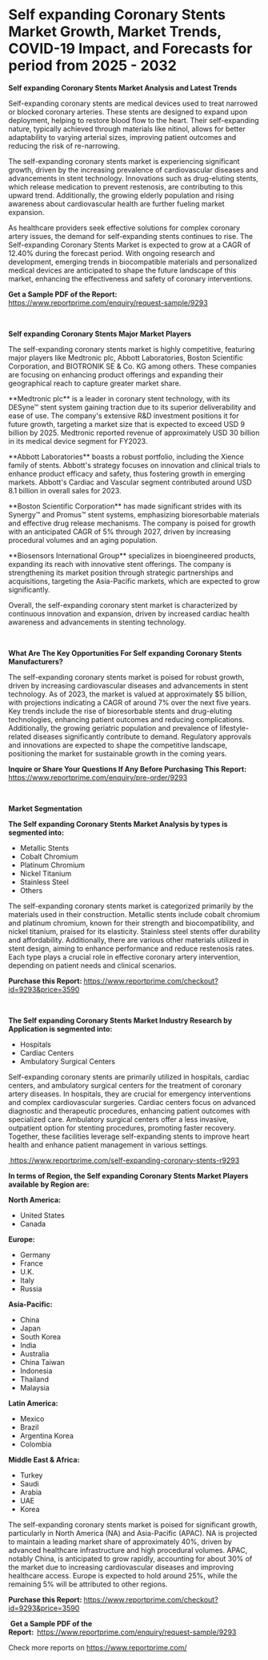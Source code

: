 <p><h1>Self expanding Coronary Stents Market Growth, Market Trends, COVID-19 Impact, and Forecasts for period from 2025 - 2032</h1></p><p><strong>Self expanding Coronary Stents Market Analysis and Latest Trends</strong></p>
<p><p>Self-expanding coronary stents are medical devices used to treat narrowed or blocked coronary arteries. These stents are designed to expand upon deployment, helping to restore blood flow to the heart. Their self-expanding nature, typically achieved through materials like nitinol, allows for better adaptability to varying arterial sizes, improving patient outcomes and reducing the risk of re-narrowing.</p><p>The self-expanding coronary stents market is experiencing significant growth, driven by the increasing prevalence of cardiovascular diseases and advancements in stent technology. Innovations such as drug-eluting stents, which release medication to prevent restenosis, are contributing to this upward trend. Additionally, the growing elderly population and rising awareness about cardiovascular health are further fueling market expansion.</p><p>As healthcare providers seek effective solutions for complex coronary artery issues, the demand for self-expanding stents continues to rise. The Self-expanding Coronary Stents Market is expected to grow at a CAGR of 12.40% during the forecast period. With ongoing research and development, emerging trends in biocompatible materials and personalized medical devices are anticipated to shape the future landscape of this market, enhancing the effectiveness and safety of coronary interventions.</p></p>
<p><strong>Get a Sample PDF of the Report:&nbsp;</strong> <a href="https://www.reportprime.com/enquiry/request-sample/9293?utm_campaign=3561&utm_medium=2&utm_source=Github&utm_content=ia&utm_term=20032025&utm_id=self-expanding-coronary-stents">https://www.reportprime.com/enquiry/request-sample/9293</a></p>
<p>&nbsp;</p>
<p><strong>Self expanding Coronary Stents Major Market Players</strong></p>
<p><p>The self-expanding coronary stents market is highly competitive, featuring major players like Medtronic plc, Abbott Laboratories, Boston Scientific Corporation, and BIOTRONIK SE & Co. KG among others. These companies are focusing on enhancing product offerings and expanding their geographical reach to capture greater market share.</p><p>**Medtronic plc** is a leader in coronary stent technology, with its DESyne™ stent system gaining traction due to its superior deliverability and ease of use. The company's extensive R&D investment positions it for future growth, targeting a market size that is expected to exceed USD 9 billion by 2025. Medtronic reported revenue of approximately USD 30 billion in its medical device segment for FY2023.</p><p>**Abbott Laboratories** boasts a robust portfolio, including the Xience family of stents. Abbott's strategy focuses on innovation and clinical trials to enhance product efficacy and safety, thus fostering growth in emerging markets. Abbott's Cardiac and Vascular segment contributed around USD 8.1 billion in overall sales for 2023.</p><p>**Boston Scientific Corporation** has made significant strides with its Synergy™ and Promus™ stent systems, emphasizing bioresorbable materials and effective drug release mechanisms. The company is poised for growth with an anticipated CAGR of 5% through 2027, driven by increasing procedural volumes and an aging population.</p><p>**Biosensors International Group** specializes in bioengineered products, expanding its reach with innovative stent offerings. The company is strengthening its market position through strategic partnerships and acquisitions, targeting the Asia-Pacific markets, which are expected to grow significantly.</p><p>Overall, the self-expanding coronary stent market is characterized by continuous innovation and expansion, driven by increased cardiac health awareness and advancements in stenting technology.</p></p>
<p>&nbsp;</p>
<p><strong>What Are The Key Opportunities For Self expanding Coronary Stents Manufacturers?</strong></p>
<p><p>The self-expanding coronary stents market is poised for robust growth, driven by increasing cardiovascular diseases and advancements in stent technology. As of 2023, the market is valued at approximately $5 billion, with projections indicating a CAGR of around 7% over the next five years. Key trends include the rise of bioresorbable stents and drug-eluting technologies, enhancing patient outcomes and reducing complications. Additionally, the growing geriatric population and prevalence of lifestyle-related diseases significantly contribute to demand. Regulatory approvals and innovations are expected to shape the competitive landscape, positioning the market for sustainable growth in the coming years.</p></p>
<p><strong>Inquire or Share Your Questions If Any Before Purchasing This Report:</strong> <a href="https://www.reportprime.com/enquiry/pre-order/9293?utm_campaign=3561&utm_medium=2&utm_source=Github&utm_content=ia&utm_term=20032025&utm_id=self-expanding-coronary-stents">https://www.reportprime.com/enquiry/pre-order/9293</a></p>
<p>&nbsp;</p>
<p><strong>Market Segmentation</strong></p>
<p><strong>The Self expanding Coronary Stents Market Analysis by types is segmented into:</strong></p>
<p><ul><li>Metallic Stents</li><li>Cobalt Chromium</li><li>Platinum Chromium</li><li>Nickel Titanium</li><li>Stainless Steel</li><li>Others</li></ul></p>
<p><p>The self-expanding coronary stents market is categorized primarily by the materials used in their construction. Metallic stents include cobalt chromium and platinum chromium, known for their strength and biocompatibility, and nickel titanium, praised for its elasticity. Stainless steel stents offer durability and affordability. Additionally, there are various other materials utilized in stent design, aiming to enhance performance and reduce restenosis rates. Each type plays a crucial role in effective coronary artery intervention, depending on patient needs and clinical scenarios.</p></p>
<p><strong>Purchase this Report:&nbsp;</strong><a href="https://www.reportprime.com/checkout?id=9293&price=3590&utm_campaign=3561&utm_medium=2&utm_source=Github&utm_content=ia&utm_term=20032025&utm_id=self-expanding-coronary-stents">https://www.reportprime.com/checkout?id=9293&price=3590</a></p>
<p>&nbsp;</p>
<p><strong>The Self expanding Coronary Stents Market Industry Research by Application is segmented into:</strong></p>
<p><ul><li>Hospitals</li><li>Cardiac Centers</li><li>Ambulatory Surgical Centers</li></ul></p>
<p><p>Self-expanding coronary stents are primarily utilized in hospitals, cardiac centers, and ambulatory surgical centers for the treatment of coronary artery diseases. In hospitals, they are crucial for emergency interventions and complex cardiovascular surgeries. Cardiac centers focus on advanced diagnostic and therapeutic procedures, enhancing patient outcomes with specialized care. Ambulatory surgical centers offer a less invasive, outpatient option for stenting procedures, promoting faster recovery. Together, these facilities leverage self-expanding stents to improve heart health and enhance patient management in various settings.</p></p>
<p><a href="https://www.reportprime.com/self-expanding-coronary-stents-r9293?utm_campaign=3561&utm_medium=2&utm_source=Github&utm_content=ia&utm_term=20032025&utm_id=self-expanding-coronary-stents">&nbsp;https://www.reportprime.com/self-expanding-coronary-stents-r9293</a></p>
<p><strong>In terms of Region, the Self expanding Coronary Stents Market Players available by Region are:</strong></p>
<p>
    <p> <strong> North America: </strong>
        <ul>
            <li>United States</li>
            <li>Canada</li>
        </ul>
        </p> 
    <p> <strong> Europe: </strong>
        <ul>
            <li>Germany</li>
            <li>France</li>
            <li>U.K.</li>
            <li>Italy</li>
            <li>Russia</li>
        </ul>
        </p> 
    <p> <strong> Asia-Pacific: </strong>
        <ul>
            <li>China</li>
            <li>Japan</li>
            <li>South Korea</li>
            <li>India</li>
            <li>Australia</li>
            <li>China Taiwan</li>
            <li>Indonesia</li>
            <li>Thailand</li>
            <li>Malaysia</li>
        </ul>
        </p> 
    <p> <strong> Latin America: </strong>
        <ul>
            <li>Mexico</li>
            <li>Brazil</li>
            <li>Argentina Korea</li>
            <li>Colombia</li>
        </ul>
        </p> 
    <p> <strong> Middle East & Africa: </strong>
        <ul>
            <li>Turkey</li>
            <li>Saudi</li>
            <li>Arabia</li>
            <li>UAE</li>
            <li>Korea</li>
        </ul>
    </p>
    </p>
<p><p>The self-expanding coronary stents market is poised for significant growth, particularly in North America (NA) and Asia-Pacific (APAC). NA is projected to maintain a leading market share of approximately 40%, driven by advanced healthcare infrastructure and high procedural volumes. APAC, notably China, is anticipated to grow rapidly, accounting for about 30% of the market due to increasing cardiovascular diseases and improving healthcare access. Europe is expected to hold around 25%, while the remaining 5% will be attributed to other regions.</p></p>
<p><strong>Purchase this Report: </strong><a href="https://www.reportprime.com/checkout?id=9293&price=3590&utm_campaign=3561&utm_medium=2&utm_source=Github&utm_content=ia&utm_term=20032025&utm_id=self-expanding-coronary-stents">https://www.reportprime.com/checkout?id=9293&price=3590</a></p>
<p>&nbsp;<strong>Get a Sample PDF of the Report:&nbsp;&nbsp;</strong><a href="https://www.reportprime.com/enquiry/request-sample/9293?utm_campaign=3561&utm_medium=2&utm_source=Github&utm_content=ia&utm_term=20032025&utm_id=self-expanding-coronary-stents">https://www.reportprime.com/enquiry/request-sample/9293</a></p>
<p><strong></strong></p>
<p>Check more reports on <a href="https://www.reportprime.com/?utm_campaign=3561&utm_medium=2&utm_source=Github&utm_content=ia&utm_term=20032025&utm_id=self-expanding-coronary-stents">https://www.reportprime.com/</a></p>